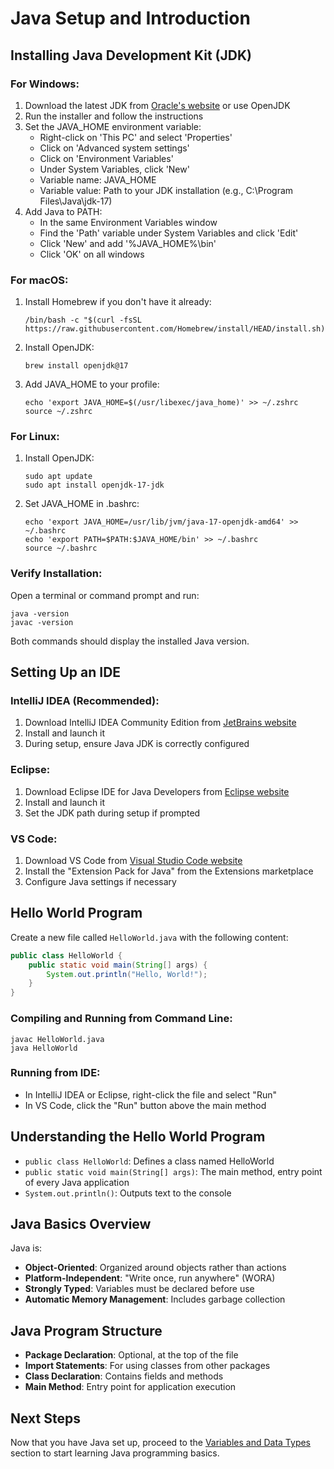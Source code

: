 # Java Setup and Introduction

## Installing Java Development Kit (JDK)

### For Windows:
1. Download the latest JDK from [Oracle's website](https://www.oracle.com/java/technologies/downloads/) or use OpenJDK
2. Run the installer and follow the instructions
3. Set the JAVA_HOME environment variable:
   - Right-click on 'This PC' and select 'Properties'
   - Click on 'Advanced system settings'
   - Click on 'Environment Variables'
   - Under System Variables, click 'New'
   - Variable name: JAVA_HOME
   - Variable value: Path to your JDK installation (e.g., C:\Program Files\Java\jdk-17)
4. Add Java to PATH:
   - In the same Environment Variables window
   - Find the 'Path' variable under System Variables and click 'Edit'
   - Click 'New' and add '%JAVA_HOME%\bin'
   - Click 'OK' on all windows

### For macOS:
1. Install Homebrew if you don't have it already:
   ```
   /bin/bash -c "$(curl -fsSL https://raw.githubusercontent.com/Homebrew/install/HEAD/install.sh)"
   ```
2. Install OpenJDK:
   ```
   brew install openjdk@17
   ```
3. Add JAVA_HOME to your profile:
   ```
   echo 'export JAVA_HOME=$(/usr/libexec/java_home)' >> ~/.zshrc
   source ~/.zshrc
   ```

### For Linux:
1. Install OpenJDK:
   ```
   sudo apt update
   sudo apt install openjdk-17-jdk
   ```
2. Set JAVA_HOME in .bashrc:
   ```
   echo 'export JAVA_HOME=/usr/lib/jvm/java-17-openjdk-amd64' >> ~/.bashrc
   echo 'export PATH=$PATH:$JAVA_HOME/bin' >> ~/.bashrc
   source ~/.bashrc
   ```

### Verify Installation:
Open a terminal or command prompt and run:
```
java -version
javac -version
```
Both commands should display the installed Java version.

## Setting Up an IDE

### IntelliJ IDEA (Recommended):
1. Download IntelliJ IDEA Community Edition from [JetBrains website](https://www.jetbrains.com/idea/download/)
2. Install and launch it
3. During setup, ensure Java JDK is correctly configured

### Eclipse:
1. Download Eclipse IDE for Java Developers from [Eclipse website](https://www.eclipse.org/downloads/)
2. Install and launch it
3. Set the JDK path during setup if prompted

### VS Code:
1. Download VS Code from [Visual Studio Code website](https://code.visualstudio.com/)
2. Install the "Extension Pack for Java" from the Extensions marketplace
3. Configure Java settings if necessary

## Hello World Program

Create a new file called `HelloWorld.java` with the following content:

```java
public class HelloWorld {
    public static void main(String[] args) {
        System.out.println("Hello, World!");
    }
}
```

### Compiling and Running from Command Line:
```
javac HelloWorld.java
java HelloWorld
```

### Running from IDE:
- In IntelliJ IDEA or Eclipse, right-click the file and select "Run"
- In VS Code, click the "Run" button above the main method

## Understanding the Hello World Program

- `public class HelloWorld`: Defines a class named HelloWorld
- `public static void main(String[] args)`: The main method, entry point of every Java application
- `System.out.println()`: Outputs text to the console

## Java Basics Overview

Java is:
- **Object-Oriented**: Organized around objects rather than actions
- **Platform-Independent**: "Write once, run anywhere" (WORA)
- **Strongly Typed**: Variables must be declared before use
- **Automatic Memory Management**: Includes garbage collection

## Java Program Structure

- **Package Declaration**: Optional, at the top of the file
- **Import Statements**: For using classes from other packages
- **Class Declaration**: Contains fields and methods
- **Main Method**: Entry point for application execution

## Next Steps

Now that you have Java set up, proceed to the [Variables and Data Types](/basics/02-variables-datatypes.md) section to start learning Java programming basics.